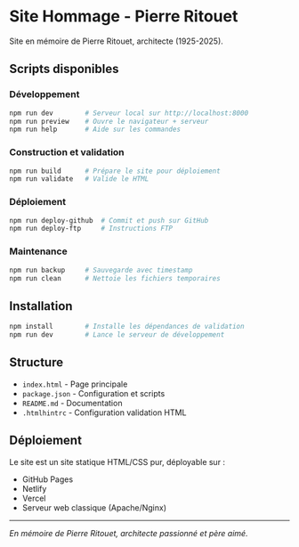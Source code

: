 # Site Hommage - Pierre Ritouet

Site en mémoire de Pierre Ritouet, architecte (1925-2025).

## Scripts disponibles

### Développement
```bash
npm run dev        # Serveur local sur http://localhost:8000
npm run preview    # Ouvre le navigateur + serveur
npm run help       # Aide sur les commandes
```

### Construction et validation
```bash
npm run build      # Prépare le site pour déploiement
npm run validate   # Valide le HTML
```

### Déploiement
```bash
npm run deploy-github  # Commit et push sur GitHub
npm run deploy-ftp     # Instructions FTP
```

### Maintenance
```bash
npm run backup     # Sauvegarde avec timestamp
npm run clean      # Nettoie les fichiers temporaires
```

## Installation

```bash
npm install        # Installe les dépendances de validation
npm run dev        # Lance le serveur de développement
```

## Structure

- `index.html` - Page principale
- `package.json` - Configuration et scripts
- `README.md` - Documentation
- `.htmlhintrc` - Configuration validation HTML

## Déploiement

Le site est un site statique HTML/CSS pur, déployable sur :
- GitHub Pages
- Netlify
- Vercel
- Serveur web classique (Apache/Nginx)

---

*En mémoire de Pierre Ritouet, architecte passionné et père aimé.*